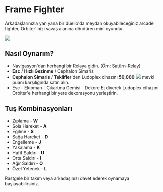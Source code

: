 # Frame Fighter

Arkadaşlarınızla yan yana bir düello'da meydan okuyabileceğiniz arcade fighter, Orbiter'inizi savaş alanına döndüren mini oyundur.

![](https://cdn-w1.gitlab.io/s-1/2020/08/29/fbdcc47afec65eea469bc5d83f891069.jpg)

## Nasıl Oynarım?

* Navigasyon'dan herhangi bir Relaya gidin. \(Örn: Satürn-Relay\)
* **Esc** / **Hızlı Gezinme** / Cephalon Simaris
* **Cephalon Simaris** / **Teklifler**'den Ludoplex cihazını **50,000** [![](https://camo.githubusercontent.com/ff181e4a377476ee2390d71ee6861f66753dec25/68747470733a2f2f7669676e657474652e77696b69612e6e6f636f6f6b69652e6e65742f7761726672616d652f696d616765732f342f34382f52657075746174696f6e426c61636b7836342e706e672f7265766973696f6e2f6c61746573742f7363616c652d746f2d77696474682d646f776e2f31333f63623d3230313830333133313930323339)](https://camo.githubusercontent.com/ff181e4a377476ee2390d71ee6861f66753dec25/68747470733a2f2f7669676e657474652e77696b69612e6e6f636f6f6b69652e6e65742f7761726672616d652f696d616765732f342f34382f52657075746174696f6e426c61636b7836342e706e672f7265766973696f6e2f6c61746573742f7363616c652d746f2d77696474682d646f776e2f31333f63623d3230313830333133313930323339) mevki puanı karşılığında satın alın.
* Esc - Ekipman - Çıkartma Gemisi - Dekore Et diyerek Ludoplex cihazını Orbiter'e herhangi bir yere dekorasyonu yerleştirin.

## Tuş Kombinasyonları

* Zıplama - **W**
* Sola Hareket - **A**
* Eğilme - **S**
* Sağa Hareket - **D**
* Engelleme - **J**
* Yakalama - **K**
* Hafif Saldırı - **U**
* Orta Saldırı - **I**
* Ağır Saldırı - **O**
* Özel Yetenek - **L**

Rastgele bir takım veya arkadaşınızı davet ederek oynamaya başlayabilirsiniz.

